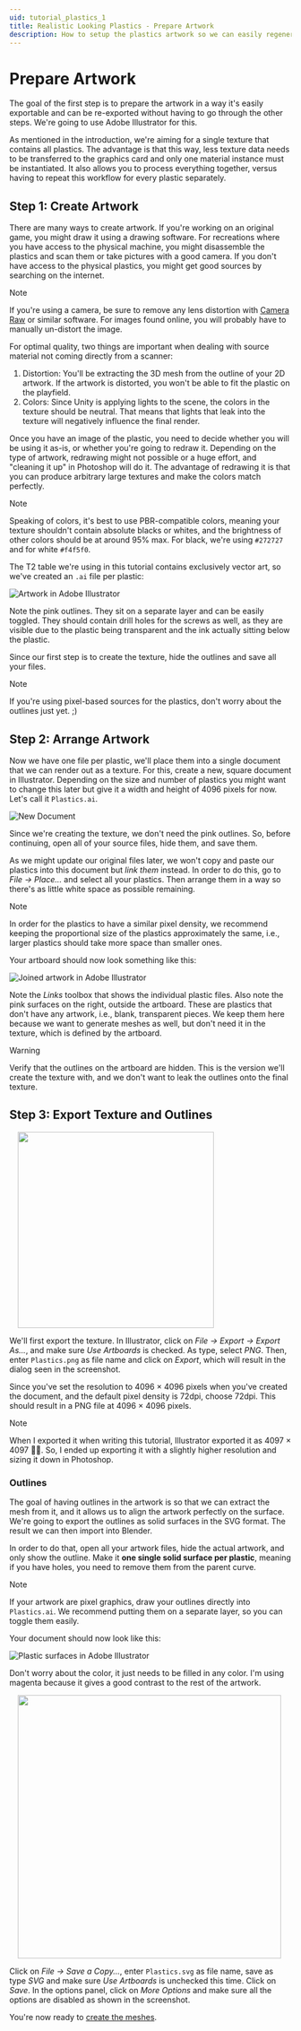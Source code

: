 ```yaml
---
uid: tutorial_plastics_1
title: Realistic Looking Plastics - Prepare Artwork
description: How to setup the plastics artwork so we can easily regenerate the texture.
---
```


# Prepare Artwork

The goal of the first step is to prepare the artwork in a way it's easily exportable and can be re-exported without having to go through the other steps. We're going to use Adobe Illustrator for this.

As mentioned in the introduction, we're aiming for a single texture that contains all plastics. The advantage is that this way, less texture data needs to be transferred to the graphics card and only one material instance must be instantiated. It also allows you to process everything together, versus having to repeat this workflow for every plastic separately.

## Step 1: Create Artwork

There are many ways to create artwork. If you're working on an original game, you might draw it using a drawing software. For recreations where you have access to the physical machine, you might disassemble the plastics and scan them or take pictures with a good camera. If you don't have access to the physical plastics, you might get good sources by searching on the internet.

> [!note]
> If you're using a camera, be sure to remove any lens distortion with [Camera Raw](https://helpx.adobe.com/camera-raw/using/supported-cameras.html) or similar software. For images found online, you will probably have to manually un-distort the image.

For optimal quality, two things are important when dealing with source material not coming directly from a scanner:

1. Distortion: You'll be extracting the 3D mesh from the outline of your 2D artwork. If the artwork is distorted, you won't be able to fit the plastic on the playfield.
2. Colors: Since Unity is applying lights to the scene, the colors in the texture should be neutral. That means that lights that leak into the texture will negatively influence the final render.

Once you have an image of the plastic, you need to decide whether you will be using it as-is, or whether you're going to redraw it. Depending on the type of artwork, redrawing might not possible or a huge effort, and "cleaning it up" in Photoshop will do it. The advantage of redrawing it is that you can produce arbitrary large textures and make the colors match perfectly.

> [!note]
> Speaking of colors, it's best to use PBR-compatible colors, meaning your texture shouldn't contain absolute blacks or whites, and the brightness of other colors should be at around 95% max. For black, we're using `#272727` and for white `#f4f5f0`.

The T2 table we're using in this tutorial contains exclusively vector art, so we've created an `.ai` file per plastic:

![Artwork in Adobe Illustrator](illustrator-separate-artwork.png)

Note the pink outlines. They sit on a separate layer and can be easily toggled. They should contain drill holes for the screws as well, as they are visible due to the plastic being transparent and the ink actually sitting below the plastic.

Since our first step is to create the texture, hide the outlines and save all your files.

> [!note]
> If you're using pixel-based sources for the plastics, don't worry about the outlines just yet. ;)

## Step 2: Arrange Artwork

Now we have one file per plastic, we'll place them into a single document that we can render out as a texture. For this, create a new, square document in Illustrator. Depending on the size and number of plastics you might want to change this later but give it a width and height of 4096 pixels for now. Let's call it `Plastics.ai`.

![New Document](illustrator-new-document.png)

Since we're creating the texture, we don't need the pink outlines. So, before continuing, open all of your source files, hide them, and save them.

As we might update our original files later, we won't copy and paste our plastics into this document but *link them* instead. In order to do this, go to *File -> Place...* and select all your plastics. Then arrange them in a way so there's as little white space as possible remaining. 

> [!note]
> In order for the plastics to have a similar pixel density, we recommend keeping the proportional size of the plastics approximately the same, i.e., larger plastics should take more space than smaller ones.

Your artboard should now look something like this:

![Joined artwork in Adobe Illustrator](illustrator-joined-artwork.png)

Note the *Links* toolbox that shows the individual plastic files. Also note the pink surfaces on the right, outside the artboard. These are plastics that don't have any artwork, i.e., blank, transparent pieces. We keep them here because we want to generate meshes as well, but don't need it in the texture, which is defined by the artboard.

> [!warning]
> Verify that the outlines on the artboard are hidden. This is the version we'll create the texture with, and we don't want to leak the outlines onto the final texture.


## Step 3: Export Texture and Outlines

<img src="illustrator-export-texture.png" width="350" class="img-responsive pull-right" style="margin-left: 15px">

We'll first export the texture. In Illustrator, click on *File -> Export -> Export As...*, and make sure *Use Artboards* is checked. As type, select *PNG*. Then, enter `Plastics.png` as file name and click on *Export*, which will result in the dialog seen in the screenshot.

Since you've set the resolution to 4096 × 4096 pixels when you've created the document, and the default pixel density is 72dpi, choose 72dpi. This should result in a PNG file at 4096 × 4096 pixels.

> [!note]
> When I exported it when writing this tutorial, Illustrator exported it as 4097 × 4097 🤦‍♂. So, I ended up exporting it with a slightly higher resolution and sizing it down in Photoshop.

### Outlines

The goal of having outlines in the artwork is so that we can extract the mesh from it, and it allows us to align the artwork perfectly on the surface. We're going to export the outlines as solid surfaces in the SVG format. The result we can then import into Blender.

In order to do that, open all your artwork files, hide the actual artwork, and only show the outline. Make it **one single solid surface per plastic**, meaning if you have holes, you need to remove them from the parent curve.

> [!note]
> If your artwork are pixel graphics, draw your outlines directly into `Plastics.ai`. We recommend putting them on a separate layer, so you can toggle them easily.

Your document should now look like this:

![Plastic surfaces in Adobe Illustrator](illustrator-joined-surfaces.png)

Don't worry about the color, it just needs to be filled in any color. I'm using magenta because it gives a good contrast to the rest of the artwork. 

<img src="illustrator-export-svg.png" width="470" class="img-responsive pull-right" style="margin-left: 15px">

Click on *File -> Save a Copy...*, enter `Plastics.svg` as file name, save as type *SVG* and make sure *Use Artboards* is unchecked this time. Click on *Save*. In the options panel, click on *More Options* and make sure all the options are disabled as shown in the screenshot.

You're now ready to [create the meshes](xref:tutorial_plastics_2).
